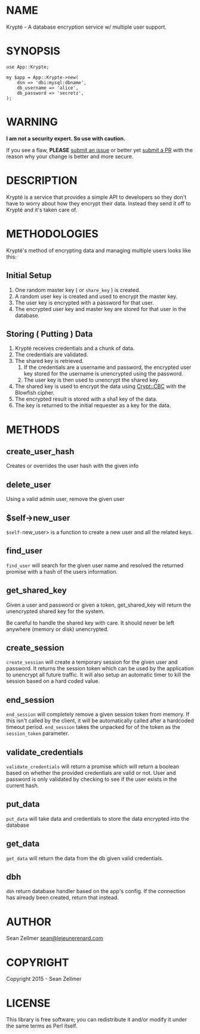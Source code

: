 # NAME

Krypté - A database encryption service w/ multiple user support.

# SYNOPSIS

    use App::Krypte;

    my $app = App::Krypte->new(
        dsn => 'dbi:mysql:dbname',
        db_username => 'alice',
        db_password => 'secretz',
    );

# WARNING

**I am not a security expert. So use with caution.**

If you see a flaw, **PLEASE** [submit an issue](https://github.com/lejeunerenard/krypte/issues) or better yet [submit a PR](https://github.com/lejeunerenard/krypte/pulls) with the reason why your change is better and more secure.

# DESCRIPTION

Krypté is a service that provides a simple API to developers so they don't have to worry about how they encrypt their data. Instead they send it off to Krypté and it's taken care of.

# METHODOLOGIES

Krypté's method of encrypting data and managing multiple users looks like this:

## Initial Setup

1. One random master key ( or `share_key` ) is created.
2. A random user key is created and used to encrypt the master key.
3. The user key is encrypted with a password for that user.
4. The encrypted user key and master key are stored for that user in the database.

## Storing ( Putting ) Data

1. Krypté receives credentials  and a chunk of data.
2. The credentials are validated.
3. The shared key is retrieved.
    1. If the credentials are a username and password, the encrypted user key stored for the username is unencrypted using the password.
    2. The user key is then used to unencrypt the shared key.
4. The shared key is used to encrypt the data using [Crypt::CBC](https://metacpan.org/pod/Crypt::CBC) with the Blowfish cipher.
5. The encrypted result is stored with a sha1 key of the data.
6. The key is returned to the initial requester as a key for the data.

# METHODS

## create\_user\_hash

Creates or overrides the user hash with the given info

## delete\_user

Using a valid admin user, remove the given user

## $self->new\_user

`$self-`new\_user> is a function to create a new user and all the related keys.

## find\_user

`find_user` will search for the given user name and resolved the returned promise with a hash of the users information.

## get\_shared\_key

Given a user and password or given a token, get\_shared\_key will return the unencrypted shared key for the system.

Be careful to handle the shared key with care. It should never be left anywhere (memory or disk) unencrypted.

## create\_session

`create_session` will create a temporary session for the given user
and password. It returns the session token which can be used by the
application to unencrypt all future traffic. It will also setup an
automatic timer to kill the session based on a hard coded value.

## end\_session

`end_session` will completely remove a given session token from memory. If this isn't called by the client, it will be automatically called after a hardcoded timeout period. `end_session` takes the unpacked for of the token as the `session_token` parameter.

## validate\_credentials

`validate_credentials` will return a promise which will return a boolean
based on whether the provided credentials are valid or not. User and
password is only validated by checking to see if the user exists in the
current hash.

## put\_data

`put_data` will take data and credentials to store the data encrypted into the database

## get\_data

`get_data` will return the data from the db given valid credentials.

## dbh

`dbh` return database handler based on the app's config. If the
connection has already been created, return that instead.

# AUTHOR

Sean Zellmer <sean@lejeunerenard.com>

# COPYRIGHT

Copyright 2015 - Sean Zellmer

# LICENSE

This library is free software; you can redistribute it and/or modify
it under the same terms as Perl itself.
